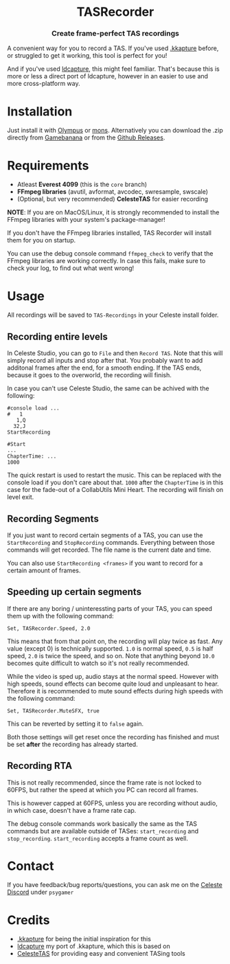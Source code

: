 <h1 align="center">TASRecorder</h1>
<h3 align="center">Create frame-perfect TAS recordings</h3>

A convenient way for you to record a TAS. If you've used [.kkapture](https://github.com/DemoJameson/kkapture) before, or struggled to get it working, this tool is perfect for you!

And if you've used [ldcapture](https://github.com/psyGamer/ldcapture), this might feel familiar. That's because this is more or less a direct port of ldcapture, however in an easier to use and more cross-platform way.

# Installation

Just install it with [Olympus](https://github.com/EverestAPI/Olympus) or [mons](https://github.com/coloursofnoise/mons). Alternatively you can download the .zip directly from [Gamebanana](https://gamebanana.com/mods/53697) or from the [Github Releases](https://github.com/CommunalHelper/CommunalHelper/releases/).

# Requirements

- Atleast **Everest 4099** (this is the `core` branch)
- **FFmpeg libraries** (avutil, avformat, avcodec, swresample, swscale)
- (Optional, but very recommended) **CelesteTAS** for easier recording

**NOTE**: If you are on MacOS/Linux, it is strongly recommended to install the FFmpeg libraries with your system's package-manager!

If you don't have the FFmpeg libraries installed, TAS Recorder will install them for you on startup.

You can use the debug console command `ffmpeg_check` to verify that the FFmpeg libraries are working correctly.
In case this fails, make sure to check your log, to find out what went wrong!

# Usage

All recordings will be saved to `TAS-Recordings` in your Celeste install folder.

## Recording entire levels

In Celeste Studio, you can go to `File` and then `Record TAS`.
Note that this will simply record all inputs and stop after that. You probably want to add additonal frames after the end, for a smooth ending. If the TAS ends, because it goes to the overworld, the recording will finish.

In case you can't use Celeste Studio, the same can be achived with the following:
```
#console load ...
#   1
   1,Q
  32,J
StartRecording

#Start
...
ChapterTime: ...
1000
```
The quick restart is used to restart the music. This can be replaced with the console load if you don't care about that.
`1000` after the `ChapterTime` is in this case for the fade-out of a CollabUtils Mini Heart. The recording will finish on level exit.

## Recording Segments

If you just want to record certain segments of a TAS, you can use the `StartRecording` and `StopRecording` commands. Everything between those commands will get recorded. The file name is the current date and time.

You can also use `StartRecording <frames>` if you want to record for a certain amount of frames.

## Speeding up certain segments

If there are any boring / uninteressting parts of your TAS, you can speed them up with the following command:
```
Set, TASRecorder.Speed, 2.0
```
This means that from that point on, the recording will play twice as fast. Any value (except 0) is technically supported. `1.0` is normal speed, `0.5` is half speed, `2.0` is twice the speed, and so on. Note that anything beyond `10.0` becomes quite difficult to watch so it's not really recommended.

While the video is sped up, audio stays at the normal speed. However with high speeds, sound effects can become quite loud and unpleasant to hear. Therefore it is recommended to mute sound effects during high speeds with the following command:
```
Set, TASRecorder.MuteSFX, true
```
This can be reverted by setting it to `false` again.

Both those settings will get reset once the recording has finished and must be set **after** the recording has already started.

## Recording RTA

This is not really recommended, since the frame rate is not locked to 60FPS, but rather the speed at which you PC can record all frames.

This is however capped at 60FPS, unless you are recording without audio, in which case, doesn't have a frame rate cap.

The debug console commands work basically the same as the TAS commands but are available outside of TASes: `start_recording` and `stop_recording`.
`start_recording` accepts a frame count as well.

# Contact

If you have feedback/bug reports/questions, you can ask me on the [Celeste Discord](https://discord.gg/celeste) under `psygamer`

# Credits

- [.kkapture](https://github.com/DemoJameson/kkapture) for being the initial inspiration for this
- [ldcapture](https://github.com/psyGamer/ldcapture) my port of .kkapture, which this is based on
- [CelesteTAS](https://github.com/EverestAPI/CelesteTAS-EverestInterop) for providing easy and convenient TASing tools
